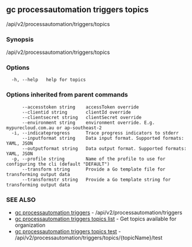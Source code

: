 ## gc processautomation triggers topics

/api/v2/processautomation/triggers/topics

### Synopsis

/api/v2/processautomation/triggers/topics

### Options

```
  -h, --help   help for topics
```

### Options inherited from parent commands

```
      --accesstoken string    accessToken override
      --clientid string       clientId override
      --clientsecret string   clientSecret override
      --environment string    environment override. E.g. mypurecloud.com.au or ap-southeast-2
  -i, --indicateprogress      Trace progress indicators to stderr
      --inputformat string    Data input format. Supported formats: YAML, JSON
      --outputformat string   Data output format. Supported formats: YAML, JSON
  -p, --profile string        Name of the profile to use for configuring the cli (default "DEFAULT")
      --transform string      Provide a Go template file for transforming output data
      --transformstr string   Provide a Go template string for transforming output data
```

### SEE ALSO

* [gc processautomation triggers](gc_processautomation_triggers.html)	 - /api/v2/processautomation/triggers
* [gc processautomation triggers topics list](gc_processautomation_triggers_topics_list.html)	 - Get topics available for organization
* [gc processautomation triggers topics test](gc_processautomation_triggers_topics_test.html)	 - /api/v2/processautomation/triggers/topics/{topicName}/test


